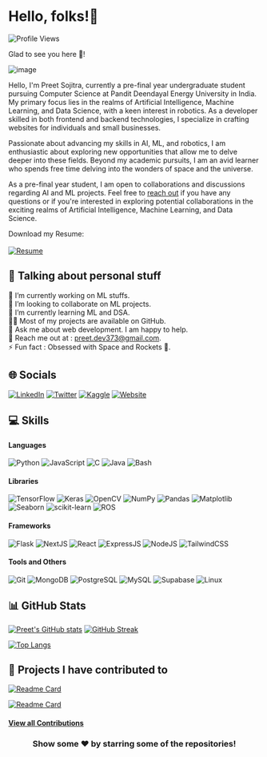 # Hello, folks!👋

![Profile Views](https://komarev.com/ghpvc/?username=Preet-Sojitra&label=Profile+Views)

Glad to see you here 🤩!

![image](https://github.com/Preet-Sojitra/Preet-Sojitra/assets/87543808/67b9d797-8ff6-4001-9f4b-305b249a830b)

Hello, I'm Preet Sojitra, currently a pre-final year undergraduate student pursuing Computer Science at Pandit Deendayal Energy University in India. My primary focus lies in the realms of Artificial Intelligence, Machine Learning, and Data Science, with a keen interest in robotics. As a developer skilled in both frontend and backend technologies, I specialize in crafting websites for individuals and small businesses. 

Passionate about advancing my skills in AI, ML, and robotics, I am enthusiastic about exploring new opportunities that allow me to delve deeper into these fields. Beyond my academic pursuits, I am an avid learner who spends free time delving into the wonders of space and the universe. 

As a pre-final year student, I am open to collaborations and discussions regarding AI and ML projects. Feel free to [reach out](https://mail.google.com/mail/?view=cm&fs=1&tf=1&to=preet.dev373@gmail.com) if you have any questions or if you're interested in exploring potential collaborations in the exciting realms of Artificial Intelligence, Machine Learning, and Data Science.

Download my Resume: <br> <br>
<a href="https://drive.google.com/file/d/1ZaVB_yjHxXwfNzHqZKycnkZU5R_MeMPu/view?usp=drive_link" target="_blank"><img src="https://img.shields.io/badge/Resume-%23121011.svg?logo=google-chrome&logoColor=white" alt="Resume"></a>


## 💫 Talking about personal stuff

🔭 I’m currently working on ML stuffs.  
👯 I’m looking to collaborate on ML projects.  
🌱 I’m currently learning ML and DSA.  
👨‍💻 Most of my projects are available on GitHub.  
💬 Ask me about web development. I am happy to help.  
📧 Reach me out at : preet.dev373@gmail.com.  
⚡ Fun fact : Obsessed with Space and Rockets 🚀.

## 🌐 Socials

[![LinkedIn](https://img.shields.io/badge/LinkedIn-%230077B5.svg?logo=linkedin&logoColor=white)](https://linkedin.com/in/preet-sojitra) [![Twitter](https://img.shields.io/badge/Twitter-%231DA1F2.svg?logo=Twitter&logoColor=white)](https://twitter.com/Preet_Sojitra03) [![Kaggle](https://img.shields.io/badge/Kaggle-%2320BEFF.svg?logo=Kaggle&logoColor=white)](https://www.kaggle.com/preetsojitra)
[![Website](https://img.shields.io/badge/Website-%23121011.svg?logo=google-chrome&logoColor=white)](https://preet-sojitra-github-io.vercel.app/)

## 💻 Skills

#### Languages

![Python](https://img.shields.io/badge/python-3670A0?style=for-the-badge&logo=python&logoColor=ffdd54)
![JavaScript](https://img.shields.io/badge/javascript-%23323330.svg?style=for-the-badge&logo=javascript&logoColor=%23F7DF1E) 
![C](https://img.shields.io/badge/c-%2300599C.svg?style=for-the-badge&logo=c&logoColor=white)
![Java](https://img.shields.io/badge/java-%23ED8B00.svg?style=for-the-badge&logo=openjdk&logoColor=white)
![Bash](https://img.shields.io/badge/bash-%23121011.svg?style=for-the-badge&logo=gnu-bash&logoColor=white)

#### Libraries

![TensorFlow](https://img.shields.io/badge/TensorFlow-%23FF6F00.svg?style=for-the-badge&logo=TensorFlow&logoColor=white)
![Keras](https://img.shields.io/badge/Keras-%23D00000.svg?style=for-the-badge&logo=Keras&logoColor=white)
![OpenCV](https://img.shields.io/badge/OpenCV-%23white.svg?style=for-the-badge&logo=OpenCV&logoColor=white)
![NumPy](https://img.shields.io/badge/NumPy-%23013243.svg?style=for-the-badge&logo=NumPy&logoColor=white)
![Pandas](https://img.shields.io/badge/Pandas-%23150458.svg?style=for-the-badge&logo=Pandas&logoColor=white)
![Matplotlib](https://img.shields.io/badge/Matplotlib-%23ffffff.svg?style=for-the-badge&logo=Matplotlib&logoColor=black)
![Seaborn](https://img.shields.io/badge/Seaborn-%23white.svg?style=for-the-badge&logo=Seaborn&logoColor=white)
![scikit-learn](https://img.shields.io/badge/scikit--learn-%23F7931E.svg?style=for-the-badge&logo=scikit-learn&logoColor=white)
![ROS](https://img.shields.io/badge/ROS-%23000.svg?style=for-the-badge&logo=ROS&logoColor=white)

#### Frameworks

![Flask](https://img.shields.io/badge/Flask-%23000.svg?style=for-the-badge&logo=Flask&logoColor=white)
![NextJS](https://img.shields.io/badge/NextJS-%23000000.svg?style=for-the-badge&logo=Next.js&logoColor=white)
![React](https://img.shields.io/badge/React-%2320232a.svg?style=for-the-badge&logo=React&logoColor=%2361DAFB)
![ExpressJS](https://img.shields.io/badge/ExpressJS-%23404d59.svg?style=for-the-badge&logo=Express&logoColor=%2361DAFB)
![NodeJS](https://img.shields.io/badge/NodeJS-%23339933.svg?style=for-the-badge&logo=Node.js&logoColor=white)
![TailwindCSS](https://img.shields.io/badge/TailwindCSS-%2338B2AC.svg?style=for-the-badge&logo=Tailwind-CSS&logoColor=white)

#### Tools and Others

![Git](https://img.shields.io/badge/Git-%23F05033.svg?style=for-the-badge&logo=Git&logoColor=white)
![MongoDB](https://img.shields.io/badge/MongoDB-%234ea94b.svg?style=for-the-badge&logo=MongoDB&logoColor=white)
![PostgreSQL](https://img.shields.io/badge/PostgreSQL-%23316192.svg?style=for-the-badge&logo=PostgreSQL&logoColor=white)
![MySQL](https://img.shields.io/badge/mysql-%2300f.svg?style=for-the-badge&logo=mysql&logoColor=white)
![Supabase](https://img.shields.io/badge/Supabase-3ECF8E?style=for-the-badge&logo=supabase&logoColor=white)
![Linux](https://img.shields.io/badge/Linux-%23FCC624.svg?style=for-the-badge&logo=Linux&logoColor=black)


## 📊 GitHub Stats

[![Preet's GitHub stats](https://github-readme-stats.vercel.app/api?username=Preet-Sojitra&count_private=true&show_icons=true&theme=github_dark)](https://github.com/anuraghazra/github-readme-stats) [![GitHub Streak](https://github-readme-streak-stats.herokuapp.com?user=Preet-Sojitra&theme=github-dark&background=0D1117&border=FFFFFF&stroke=4B8DDA&currStreakNum=C3D1D9&ring=1B2F45&sideLabels=C3D1D9&sideNums=C3D1D9&currStreakLabel=C3D1D9&dates=767F84)](https://git.io/streak-stats)

[![Top Langs](https://github-readme-stats.vercel.app/api/top-langs/?username=Preet-Sojitra&layout=compact&hide_progress=true&theme=github_dark&langs_count=10)](https://github.com/anuraghazra/github-readme-stats)


## 📔 Projects I have contributed to

[![Readme Card](https://github-readme-stats.vercel.app/api/pin/?username=astro-reactive&repo=astro-reactive&show_owner=true&theme=github_dark)](<[https://github.com/csdojo-defaang/defaang](https://github.com/astro-reactive/astro-reactive)>)

[![Readme Card](https://github-readme-stats.vercel.app/api/pin/?username=Syknapse&repo=Contribute-To-This-Project&show_owner=true&theme=github_dark)](https://github.com/Syknapse/Contribute-To-This-Project)

#### [View all Contributions](https://github.com/Preet-Sojitra/MyContributions)

<h3 align="center"> <b> Show some ❤️ by starring some of the repositories! </b> </h3>
